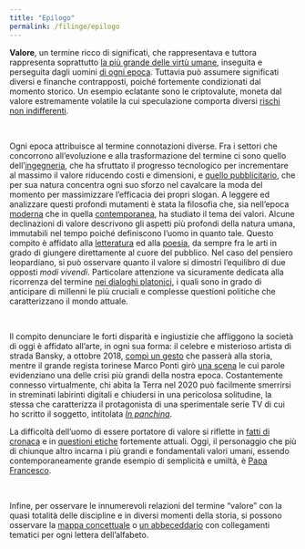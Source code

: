 ```yaml
---
title: "Epilogo"
permalink: /filinge/epilogo
---
```

**Valore**, un termine ricco di significati, che rappresentava e tuttora rappresenta soprattutto [la più grande delle virtù umane](/filinge/definizione), inseguita e perseguita dagli uomini [di ogni epoca](/filinge/etimologia-storia-mitologia). Tuttavia può assumere significati diversi e finanche contrapposti, poiché fortemente condizionati dal momento storico. Un esempio eclatante sono le criptovalute, moneta dal valore estremamente volatile la cui speculazione comporta diversi [rischi non indifferenti](/filinge/immagine).

<br />

Ogni epoca attribuisce al termine connotazioni diverse. Fra i settori che concorrono all’evoluzione e alla trasformazione del termine ci sono quello dell’[ingegneria](/filinge/evoluzione), che ha sfruttato il progresso tecnologico per incrementare al massimo il valore riducendo costi e dimensioni, e [quello pubblicitario](/filinge/pubblicita), che per sua natura concentra ogni suo sforzo nel cavalcare la moda del momento per massimizzare l’efficacia dei propri slogan. A leggere ed analizzare questi profondi mutamenti è stata la filosofia che, sia nell’epoca [moderna](/filinge/filosofia-moderna) che in quella [contemporanea](/filinge/filosofia-contemporanea), ha studiato il tema dei valori. Alcune declinazioni di valore descrivono gli aspetti più profondi della natura umana, immutabili nel tempo poiché definiscono l’uomo in quanto tale. Questo compito è affidato alla [letteratura](/filinge/il-conte-di-montecristo) ed alla [poesia](/filinge/considero-valore), da sempre fra le arti in grado di giungere direttamente al cuore del pubblico.  Nel caso del pensiero leopardiano, si può osservare quanto il valore si dimostri l’equilibro di due opposti *modi vivendi*. Particolare attenzione va sicuramente dedicata alla ricorrenza del termine [nei dialoghi platonici](/filinge/dialoghi-platonici), i quali sono in grado di anticipare di millenni le più cruciali e complesse questioni politiche che caratterizzano il mondo attuale.

<br />

Il compito denunciare le forti disparità e ingiustizie che affliggono la società di oggi è affidato all’arte, in ogni sua forma: il celebre e misterioso artista di strada Bansky, a ottobre 2018, [compì un gesto](/filinge/banksy) che passerà alla storia, mentre il grande regista torinese Marco Ponti girò [una scena](/filinge/una-vita-spericolata) le cui parole evidenziano una delle crisi più grandi della nostra epoca. Costantemente connesso virtualmente, chi abita la Terra nel 2020 può facilmente smerrirsi in streminati labirinti digitali e chiudersi in una pericolosa solitudine, la stessa che caratterizza il protagonista di una sperimentale serie TV di cui ho scritto il soggetto, intitolata [*In panchina*](/filinge/serie-tv).

La difficoltà dell’uomo di essere portatore di valore si riflette in [fatti di cronaca](/filinge/caso-diciotti) e in [questioni etiche](/filinge/etica) fortemente attuali. Oggi, il personaggio che più di chiunque altro incarna i più grandi e fondamentali valori umani, essendo contemporaneamente grande esempio di semplicità e umiltà, è [Papa Francesco](/filinge/papa-francesco).

<br />

Infine, per osservare le innumerevoli relazioni del termine “valore” con la quasi totalità delle discipline e in diversi momenti della storia, si possono osservare la [mappa concettuale](/filinge/mappa-concettuale) o [un abbeceddario](/filinge/abbecedario) con collegamenti tematici per ogni lettera dell’alfabeto.
